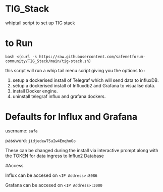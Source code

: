 # TIG_Stack
whiptail script to set up TIG stack 

# to Run

```bash <(curl -s https://raw.githubusercontent.com/safenetforum-community/TIG_Stack/main/tig-stack.sh)```

this script will run a whip tail menu script giving you the options to :

1. setup a dockerised  install of Telegraf which will send data to influxDB.
2. setup a dockerised install of Influxdb2 and Grafana to visualise data.
3. install Docker engine.
4. uninstall telegraf influx and grafana dockers.


# Defaults for Influx and Grafana
username: ```safe```

password: ```jidjedewTSuIw4EmqhoOo```

These can be changed during the install via interactive prompt along with the TOKEN for data ingress to Influx2 Database

#Access

Influx can be accesed on ```<IP Address>:8086```

Grafana can be accesed on ```<IP Address>:3000```
